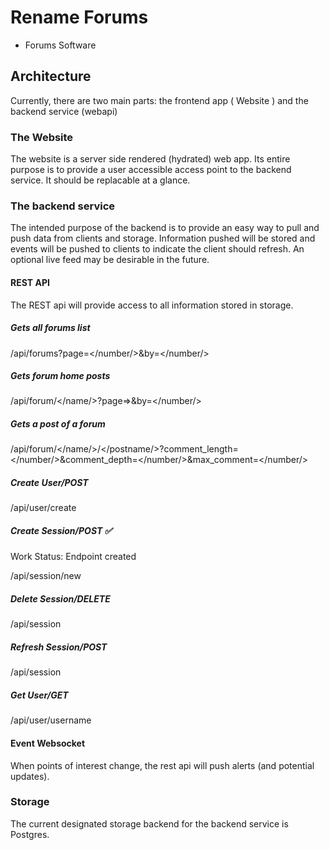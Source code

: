 # Rename Forums

- Forums Software

## Architecture

Currently, there are two main parts: the frontend app ( Website ) and the backend service (webapi)

### The Website

The website is a server side rendered (hydrated) web app. Its entire purpose is to provide a user
accessible access point to the backend service. It should be replacable at a glance.

### The backend service

The intended purpose of the backend is to provide an easy way to pull and push data from clients
and storage. Information pushed will be stored and events will be pushed to clients to indicate
the client should refresh. An optional live feed may be desirable in the future.

#### REST API

The REST api will provide access to all information stored in storage. 

##### Gets all forums list

/api/forums?page=</number/>&by=</number/>

##### Gets forum home posts

/api/forum/</name/>?page=>&by=</number/>

##### Gets a post of a forum

/api/forum/</name/>/</postname/>?comment_length=</number/>&comment_depth=</number/>&max_comment=</number/>

##### Create User/POST

/api/user/create

##### Create Session/POST ✅

Work Status: Endpoint created

/api/session/new

##### Delete Session/DELETE

/api/session

##### Refresh Session/POST

/api/session

##### Get User/GET

/api/user/username

#### Event Websocket

When points of interest change, the rest api will push alerts (and potential updates).

### Storage

The current designated storage backend for the backend service is Postgres.
